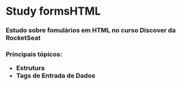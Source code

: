 # Study formsHTML

<h3> Estudo sobre fomulários em HTML no curso Discover da RocketSeat<h3>

Principais tópicos:

* Estrutura
* Tags de Entrada de Dados
